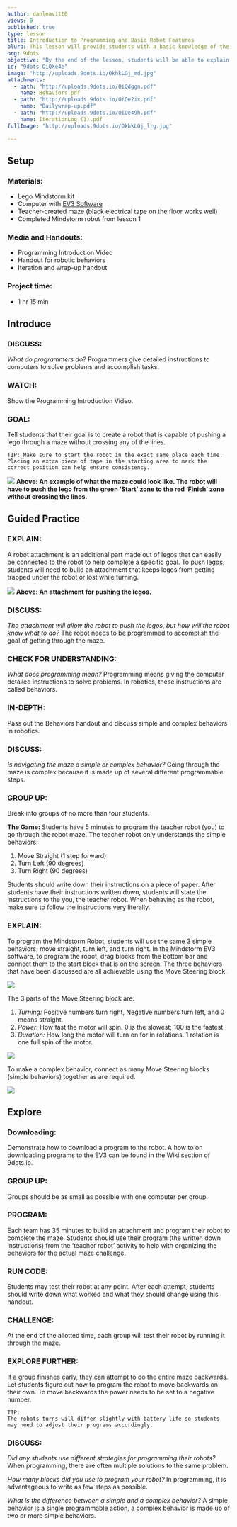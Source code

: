 ```yaml
---
author: danleavitt0
views: 0
published: true
type: lesson
title: Introduction to Programming and Basic Robot Features
blurb: This lesson will provide students with a basic knowledge of the programming process and introduce them to the Lego Mindstorm software
org: 9dots
objective: "By the end of the lesson, students will be able to explain what a programmer is, define a simple behavior, and write a program capable of navigating their robot through a simple maze"
id: "9dots-OiQXe4e"
image: "http://uploads.9dots.io/OkhkLGj_md.jpg"
attachments: 
  - path: "http://uploads.9dots.io/OiQdggn.pdf"
    name: Behaviors.pdf
  - path: "http://uploads.9dots.io/OiQe2ix.pdf"
    name: "Dailywrap-up.pdf"
  - path: "http://uploads.9dots.io/OiQe49h.pdf"
    name: IterationLog (1).pdf
fullImage: "http://uploads.9dots.io/OkhkLGj_lrg.jpg"

---
```


## Setup

### Materials:

- Lego Mindstorm kit
- Computer with [EV3 Software](http://www.lego.com/en-us/mindstorms/downloads/software/ddsoftwaredownload/download-software/) 
- Teacher-created maze (black electrical tape on the floor works well)
- Completed Mindstorm robot from lesson 1

### Media and Handouts:

- Programming Introduction Video
- Handout for robotic behaviors  
- Iteration and wrap-up handout

### Project time:

- 1 hr 15 min
    
## Introduce

### DISCUSS: 
_What do programmers do?_
Programmers give detailed instructions to computers to solve problems and accomplish tasks.  

### WATCH:
Show the Programming Introduction Video.

### GOAL: 
Tell students that their goal is to create a robot that is capable of pushing a lego through a maze without crossing any of the lines. 
```
TIP: Make sure to start the robot in the exact same place each time. Placing an extra piece of tape in the starting area to mark the correct position can help ensure consistency.
```

![](http://uploads.9dots.io/OiQa9tW_md.jpg) 
**Above: An example of what the maze could look like. The robot will have to push the lego from the green ‘Start’ zone to the red ‘Finish’  zone without crossing the lines.**

## Guided Practice

### EXPLAIN:
A robot attachment is an additional part made out of legos that can easily be connected to the robot to help complete a specific goal. To push legos, students will need to build an attachment that keeps legos from getting trapped under the robot or lost while turning.

![](http://uploads.9dots.io/OiQb3yI_md.jpg) 
**Above: An attachment for pushing the legos.**

### DISCUSS: 
_The attachment will allow the robot to push the legos, but how will the robot know what to do?_
The robot needs to be programmed to accomplish the goal of getting through the maze.

### CHECK FOR UNDERSTANDING: 
_What does programming mean?_
Programming means giving the computer detailed instructions to solve problems.  In robotics, these instructions are called behaviors.

### IN-DEPTH: 
Pass out the Behaviors handout and discuss simple and complex behaviors in robotics.

### DISCUSS: 
_Is navigating the maze a simple or complex behavior?_
Going through the maze is complex because it is made up of several different programmable steps.

### GROUP UP: 
Break into groups of no more than four students. 

**The Game:**
Students have 5 minutes to program the teacher robot (you) to go through the robot maze. The teacher robot only understands the simple behaviors:

1. Move Straight (1 step forward)
2. Turn Left (90 degrees)
3. Turn Right (90 degrees)
 
Students should write down their instructions on a piece of paper. After students have their instructions written down, students will state the instructions to the you, the teacher robot. When behaving as the robot, make sure to follow the instructions very literally.

### EXPLAIN: 
To program the Mindstorm Robot, students will use the same 3 simple behaviors; move straight, turn left, and turn right. In the Mindstorm EV3 software, to program the robot, drag blocks from the bottom bar and connect them to the start block that is on the screen. The three behaviors that have been discussed are all achievable using the Move Steering block.

![](http://uploads.9dots.io/OiQbdRA_md.jpg) 

The 3 parts of the Move Steering block are:

1. *Turning:* Positive numbers turn right, Negative numbers turn left, and 0 means straight.
2. *Power:* How fast the motor will spin. 0 is the slowest; 100 is the fastest.
3. *Duration:* How long the motor will turn on for in rotations. 1 rotation is one full spin of the motor.

![](http://uploads.9dots.io/OiQc16D_md.jpg) 

To make a complex behavior, connect as many Move Steering blocks (simple behaviors) together as are required.

![](http://uploads.9dots.io/OiQcewv_md.jpg) 

## Explore

### Downloading:
Demonstrate how to download a program to the robot. A how to on downloading programs to the EV3 can be found in the Wiki section of 9dots.io.

### GROUP UP: 
Groups should be as small as possible with one computer per group. 

### PROGRAM: 
Each team has 35 minutes to build an attachment and program their robot to complete the maze. Students should use their program (the written down instructions) from the ‘teacher robot’ activity to help with organizing the behaviors for the actual maze challenge.

### RUN CODE: 
Students may test their robot at any point. After each attempt, students should write down what worked and what they should change using this handout. 

### CHALLENGE: 
At the end of the allotted time, each group will test their robot by running it through the maze.

### EXPLORE FURTHER: 
If a group finishes early, they can attempt to do the entire maze backwards. Let students figure out how to program the robot to move backwards on their own. To move backwards the power needs to be set to a negative number.
```
TIP: 
The robots turns will differ slightly with battery life so students may need to adjust their programs accordingly.
```
### DISCUSS:
_Did any students use different strategies for programming their robots?_
When programming, there are often multiple solutions to the same problem.

_How many blocks did you use to program your robot?_
In programming, it is advantageous to write as few steps as possible.

_What is the difference between a simple and a complex behavior?_
A simple behavior is a single programmable action, a complex behavior is made up of two or more simple behaviors.
